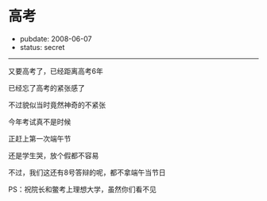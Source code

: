 # 高考

- pubdate: 2008-06-07
- status: secret

--------------------------


又要高考了，已经距离高考6年

已经忘了高考的紧张感了

不过貌似当时竟然神奇的不紧张

今年考试真不是时候

正赶上第一次端午节

还是学生哭，放个假都不容易

不过，我们这还有8号答辩的呢，都不拿端午当节日

PS：祝院长和鳖考上理想大学，虽然你们看不见
